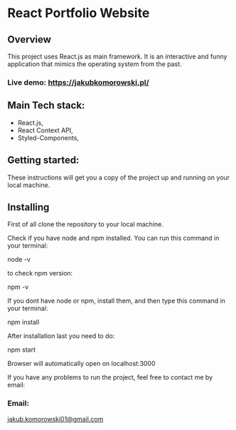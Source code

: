 # React Portfolio Website

## Overview

This project uses React.js as main framework. It is an interactive and funny application that mimics the operating system
from the past.

### Live demo: https://jakubkomorowski.pl/

## Main Tech stack:

- React.js,
- React Context API,
- Styled-Components,

## Getting started:

These instructions will get you a copy of the project up and running on your local machine.

## Installing

First of all clone the repository to your local machine.

Check if you have node and npm installed. You can run this command in your terminal:

node -v

to check npm version:

npm -v

If you dont have node or npm, install them, and then type this command in your terminal:

npm install

After installation last you need to do:

npm start

Browser will automatically open on localhost:3000

If you have any problems to run the project, feel free to contact me by email:

### Email:

jakub.komorowski01@gmail.com
